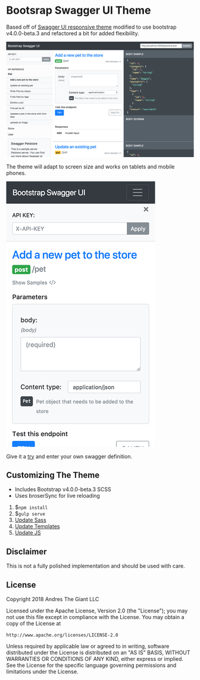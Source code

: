 # Bootsrap Swagger UI Theme

Based off of [Swagger UI responsive theme](https://github.com/jensoleg/swagger-ui) modified to use bootstrap v4.0.0-beta.3 and refactored a bit for added flexibility.

[![Swagger Theme example](dist/images/Swagger_explorer.png)](http://swagger-ui.andresthegiant.com/?url=http://petstore.swagger.io/v2/swagger.json)

The theme will adapt to screen size and works on tablets and mobile phones.

[![Swagger Theme example](dist/images/Swagger_explorer_min.png)](http://swagger-ui.andresthegiant.com/?url=http://petstore.swagger.io/v2/swagger.json)

Give it a [try](http://swagger-ui.andresthegiant.com/?url=http://petstore.swagger.io/v2/swagger.json) and enter your own swagger definition.

## Customizing The Theme

* Includes Bootstrap v4.0.0-beta.3 SCSS
* Uses broserSync for live reloading

1. $`npm install`
1. $`gulp serve`
1. [Update Sass](src/main/scss)
1. [Update Templates](src/main/template)
1. [Update JS](src/main/javascript/view)

## Disclaimer

This is not a fully polished implementation and should be used with care.

## License

Copyright 2018 Andres The Giant LLC

Licensed under the Apache License, Version 2.0 (the "License");
you may not use this file except in compliance with the License.
You may obtain a copy of the License at

    http://www.apache.org/licenses/LICENSE-2.0

Unless required by applicable law or agreed to in writing, software
distributed under the License is distributed on an "AS IS" BASIS,
WITHOUT WARRANTIES OR CONDITIONS OF ANY KIND, either express or implied.
See the License for the specific language governing permissions and
limitations under the License.
